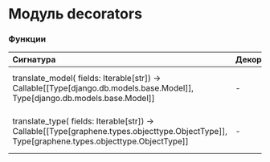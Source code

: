# Модуль decorators



### Функции

| Сигнатура                                                                                                                                        | Декораторы | Описание                                  |
| :----------------------------------------------------------------------------------------------------------------------------------------------- | :--------- | :---------------------------------------- |
| translate_model( fields: Iterable[str]) -&#62; Callable[[Type[django.db.models.base.Model]], Type[django.db.models.base.Model]]                  | -          | Перевод модели.:param fields: поля модели |
| translate_type( fields: Iterable[str]) -&#62; Callable[[Type[graphene.types.objecttype.ObjectType]], Type[graphene.types.objecttype.ObjectType]] | -          | Перевод типа.:param fields: поля типа     |